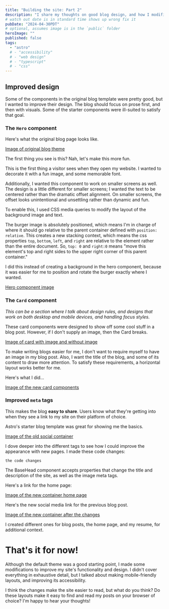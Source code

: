 ```yaml
---
title: "Building the site: Part 2"
description: "I share my thoughts on good blog design, and how I modified the default Astro blog template to improve my reading experience."
# watch out date is in standard time shows up wrong fix it
pubDate: "2024-04-30PDT"
# optional, assumes image is in the `public` folder
heroImage: ""
published: false
tags:
  - "astro"
  # - "accessibility"
  # - "web design"
  # - "typescript"
  # - "css"
---
```


## Improved design

Some of the components in the original blog template were pretty good, but I wanted to improve their design. The blog should focus on prose first, and then with visuals. Some of the starter components were ill-suited to satisfy that goal.

### The `Hero` component

Here's what the original blog page looks like.

[Image of original blog theme]()

The first thing you see is this? Nah, let's make this more fun.

This is the first thing a visitor sees when they open my website. I wanted to decorate it with a fun image, and some memorable font.

Additionally, I wanted this component to work on smaller screens as well. The design is a little different for smaller screens; I wanted the text to be centered rather than the dramatic offset alignment. On smaller screens, the offset looks unintentional and unsettling rather than dynamic and fun.

To enable this, I used CSS media queries to modify the layout of the background image and text.

The burger image is absolutely positioned, which means I'm in charge of where it should go relative to the parent container defined with `position: relative`. This creates a new stacking context, which means the css properties `top`, `bottom`, `left`, and `right` are relative to the element rather than the entire document. So, `top: 0` and `right:0` means "move this element's top and right sides to the upper right corner of this parent container."

I did this instead of creating a background in the hero component, because it was easier for me to position and rotate the burger exactly where I wanted.

[Hero component image]()

### The `Card` component

_This can be a section where I talk about design rules, and designs that work on both desktop and mobile devices, and handling focus styles._

These card components were designed to show off some cool stuff in a blog post. However, if I don't supply an image, then the Card breaks.

[Image of card with image and without image]()

To make writing blogs easier for me, I don't want to require myself to have an image in my blog post. Also, I want the title of the blog, and some of its content to draw more attention. To satisfy these requirements, a horizontal layout works better for me.

Here's what I did...

[Image of the new card components]()

### Improved `meta` tags

This makes the blog **easy to share**. Users know what they're getting into when they see a link to my site on their platform of choice.

Astro's starter blog template was great for showing me the basics.

[Image of the old social container]()

I dove deeper into the different tags to see how I could improve the appearance with new pages. I made these code changes:

```astro
the code changes
```

The BaseHead component accepts properties that change the title and description of the site, as well as the image meta tags.

Here's a link for the home page:

[Image of the new container home page]()

Here's the new social media link for the previous blog post.

[Image of the new container after the changes]()

I created different ones for blog posts, the home page, and my resume, for additional context.

# That's it for now!

Although the default theme was a good starting point, I made some modifications to improve my site's functionality and design. I didn't cover everything in exhaustive detail, but I talked about making mobile-friendly layouts, and improving its accessibility.

I think the changes make the site easier to read, but what do you think? Do these layouts make it easy to find and read my posts on your browser of choice? I'm happy to hear your thoughts!
